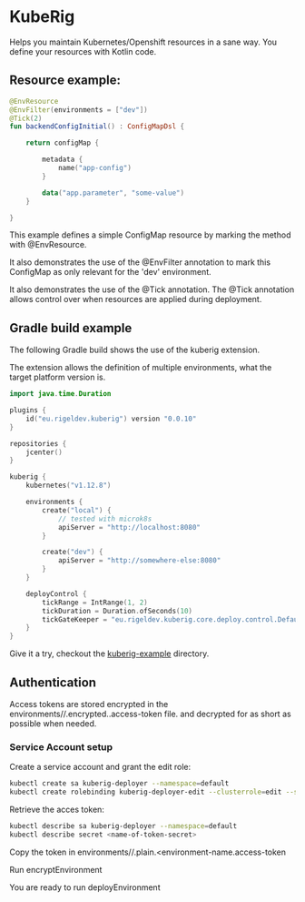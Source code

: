 # KubeRig

Helps you maintain Kubernetes/Openshift resources in a sane way. You define your resources with Kotlin code.

## Resource example:

```kotlin
@EnvResource
@EnvFilter(environments = ["dev"])
@Tick(2)
fun backendConfigInitial() : ConfigMapDsl {

    return configMap {

        metadata {
            name("app-config")
        }

        data("app.parameter", "some-value")
    }

}
```

This example defines a simple ConfigMap resource by marking the method with @EnvResource.

It also demonstrates the use of the @EnvFilter annotation to mark this ConfigMap as only relevant for the 'dev' environment.

It also demonstrates the use of the @Tick annotation. The @Tick annotation allows control over when resources are applied during deployment.

## Gradle build example

The following Gradle build shows the use of the kuberig extension.

The extension allows the definition of multiple environments, what the target platform version is.

```kotlin
import java.time.Duration

plugins {
    id("eu.rigeldev.kuberig") version "0.0.10"
}

repositories {
    jcenter()
}

kuberig {
    kubernetes("v1.12.8")

    environments {
        create("local") {
            // tested with microk8s
            apiServer = "http://localhost:8080"
        }

        create("dev") {
            apiServer = "http://somewhere-else:8080"
        }
    }

    deployControl {
        tickRange = IntRange(1, 2)
        tickDuration = Duration.ofSeconds(10)
        tickGateKeeper = "eu.rigeldev.kuberig.core.deploy.control.DefaultTickGateKeeper"
    }
}
```

Give it a try, checkout the [kuberig-example](https://github.com/teyckmans/kuberig/tree/master/kuberig-example) directory.

## Authentication

Access tokens are stored encrypted in the environments/<environment-name>/.encrypted.<environment-name>.access-token file.
and decrypted for as short as possible when needed.

### Service Account setup

Create a service account and grant the edit role: 

```bash
kubectl create sa kuberig-deployer --namespace=default
kubectl create rolebinding kuberig-deployer-edit --clusterrole=edit --serviceaccount=default:kuberig-deployer --namespace=default
```

Retrieve the acces token:
```bash
kubectl describe sa kuberig-deployer --namespace=default
kubectl describe secret <name-of-token-secret>
```

Copy the token in environments/<environment-name>/.plain.<environment-name.access-token

Run encrypt<Environment-name>Environment

You are ready to run deploy<Environment-name>Environment

